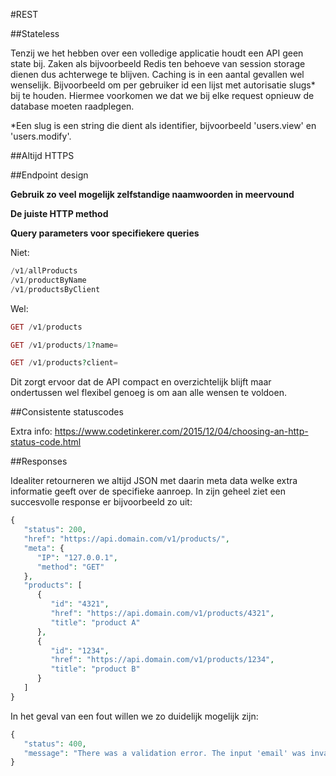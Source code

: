 #REST

##Stateless

Tenzij we het hebben over een volledige applicatie houdt een API geen state bij. Zaken als bijvoorbeeld Redis ten behoeve van session storage dienen dus achterwege te blijven. Caching is in een aantal gevallen wel wenselijk. Bijvoorbeeld om per gebruiker id een lijst met autorisatie slugs* bij te houden. Hiermee voorkomen we dat we bij elke request opnieuw de database moeten raadplegen.

*Een slug is een string die dient als identifier, bijvoorbeeld 'users.view' en 'users.modify'.

##Altijd HTTPS

##Endpoint design

**Gebruik zo veel mogelijk zelfstandige naamwoorden in meervound** 

**De juiste HTTP method** 

**Query parameters voor specifiekere queries**

Niet:
```php
/v1/allProducts
/v1/productByName
/v1/productsByClient
```
Wel:
```php
GET /v1/products
```

```php
GET /v1/products/1?name=
```

```php
GET /v1/products?client=
```

Dit zorgt ervoor dat de API compact en overzichtelijk blijft maar ondertussen wel flexibel genoeg is om aan alle wensen te voldoen.

##Consistente statuscodes

Extra info: https://www.codetinkerer.com/2015/12/04/choosing-an-http-status-code.html

##Responses

Idealiter retourneren we altijd JSON met daarin meta data welke extra informatie geeft over de specifieke aanroep. In zijn geheel ziet een succesvolle response er bijvoorbeeld zo uit:

```php
{
   "status": 200,
   "href": "https://api.domain.com/v1/products/",
   "meta": {
      "IP": "127.0.0.1",
      "method": "GET"
   },
   "products": [
      {
         "id": "4321",
         "href": "https://api.domain.com/v1/products/4321",
         "title": "product A"
      },
      {
         "id": "1234",
         "href": "https://api.domain.com/v1/products/1234",
         "title": "product B"
      }
   ]
}
```

In het geval van een fout willen we zo duidelijk mogelijk zijn:



```php
{
   "status": 400,
   "message": "There was a validation error. The input 'email' was invalid. Please see the documentation '/v1/documentation' for details about validation rules for this endpoint."
}
```


